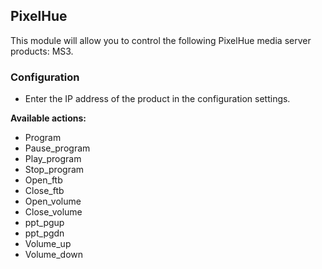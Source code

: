 ## PixelHue

This module will allow you to control the following PixelHue media server products: MS3.

### Configuration

- Enter the IP address of the product in the configuration settings.

**Available actions:**

- Program
- Pause_program
- Play_program
- Stop_program
- Open_ftb
- Close_ftb
- Open_volume
- Close_volume
- ppt_pgup
- ppt_pgdn
- Volume_up
- Volume_down
